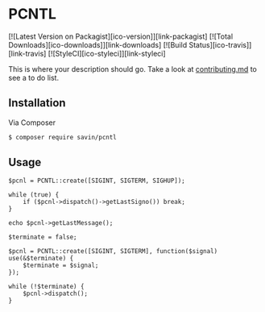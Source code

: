 # PCNTL

[![Latest Version on Packagist][ico-version]][link-packagist]
[![Total Downloads][ico-downloads]][link-downloads]
[![Build Status][ico-travis]][link-travis]
[![StyleCI][ico-styleci]][link-styleci]

This is where your description should go. Take a look at [contributing.md](contributing.md) to see a to do list.

## Installation

Via Composer

``` bash
$ composer require savin/pcntl
```

## Usage

```
$pcnl = PCNTL::create([SIGINT, SIGTERM, SIGHUP]);

while (true) {
    if ($pcnl->dispatch()->getLastSigno()) break;
}

echo $pcnl->getLastMessage();
```

```
$terminate = false;

$pcnl = PCNTL::create([SIGINT, SIGTERM], function($signal) use(&$terminate) {
    $terminate = $signal;
});

while (!$terminate) {
    $pcnl->dispatch();
}
```